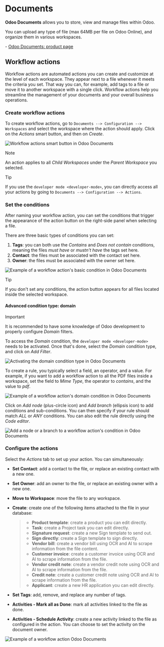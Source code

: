 # Documents

**Odoo Documents** allows you to store, view and manage files within
Odoo.

You can upload any type of file (max 64MB per file on Odoo Online), and
organize them in various workspaces.

<div class="seealso">

\- [Odoo Documents: product page](https://www.odoo.com/app/documents)

</div>

## Workflow actions

Workflow actions are automated actions you can create and customize at
the level of each workspace. They appear next to a file whenever it
meets the criteria you set. That way you can, for example, add tags to a
file or move it to another workspace with a single click. Workflow
actions help you streamline the management of your documents and your
overall business operations.

### Create workflow actions

To create workflow actions, go to `Documents --> Configuration -->
Workspaces` and select the workspace where the action should apply.
Click on the *Actions* smart button, and then on *Create*.

![Workflow actions smart button in Odoo
Documents](documents/access-workflow-actions.png)

<div class="note">

<div class="title">

Note

</div>

An action applies to all *Child Workspaces* under the *Parent Workspace*
you selected.

</div>

<div class="tip">

<div class="title">

Tip

</div>

If you use the `developer mode <developer-mode>`, you can directly
access all your actions by going to `Documents --> Configuration -->
Actions`.

</div>

### Set the conditions

After naming your workflow action, you can set the conditions that
trigger the appearance of the action button on the right-side panel when
selecting a file.

There are three basic types of conditions you can set:

1.  **Tags**: you can both use the *Contains* and *Does not contain*
    conditions, meaning the files *must have* or *mustn't have* the tags
    set here.
2.  **Contact**: the files must be associated with the contact set here.
3.  **Owner**: the files must be associated with the owner set here.

![Example of a workflow action's basic condition in Odoo
Documents](documents/basic-condition-example.png)

<div class="tip">

<div class="title">

Tip

</div>

If you don't set any conditions, the action button appears for all files
located inside the selected workspace.

</div>

#### Advanced condition type: domain

<div class="important">

<div class="title">

Important

</div>

It is recommended to have some knowledge of Odoo development to properly
configure *Domain* filters.

</div>

To access the *Domain* condition, the `developer mode <developer-mode>`
needs to be activated. Once that's done, select the *Domain* condition
type, and click on *Add Filter*.

![Activating the domain condition type in Odoo
Documents](documents/activate-domain-condition.png)

To create a rule, you typically select a field, an operator, and a
value. For example, if you want to add a workflow action to all the PDF
files inside a workspace, set the field to *Mime Type*, the operator to
*contains*, and the value to *pdf*.

![Example of a workflow action's domain condition in Odoo
Documents](documents/domain-condition-example.png)

Click on *Add node* (plus-circle icon) and *Add branch* (ellipsis icon)
to add conditions and sub-conditions. You can then specify if your rule
should match *ALL* or *ANY* conditions. You can also edit the rule
directly using the *Code editor*.

![Add a node or a branch to a workflow action's condition in Odoo
Documents](documents/use-domain-condition.png)

### Configure the actions

Select the *Actions* tab to set up your action. You can simultaneously:

  - **Set Contact**: add a contact to the file, or replace an existing
    contact with a new one.

  - **Set Owner**: add an owner to the file, or replace an existing
    owner with a new one.

  - **Move to Workspace**: move the file to any workspace.

  - **Create**: create one of the following items attached to the file
    in your database:
    
    >   - **Product template**: create a product you can edit directly.
    >   - **Task**: create a Project task you can edit directly.
    >   - **Signature request**: create a new Sign template to send out.
    >   - **Sign directly**: create a Sign template to sign directly.
    >   - **Vendor bill**: create a vendor bill using OCR and AI to
    >     scrape information from the file content.
    >   - **Customer invoice**: create a customer invoice using OCR and
    >     AI to scrape information from the file.
    >   - **Vendor credit note**: create a vendor credit note using OCR
    >     and AI to scrape information from the file.
    >   - **Credit note**: create a customer credit note using OCR and
    >     AI to scrape information from the file.
    >   - **Applicant**: create a new HR application you can edit
    >     directly.

  - **Set Tags**: add, remove, and replace any number of tags.

  - **Activities - Mark all as Done**: mark all activities linked to the
    file as done.

  - **Activities - Schedule Activity**: create a new activity linked to
    the file as configured in the action. You can choose to set the
    activity on the document owner.

![Example of a workflow action Odoo
Documents](documents/workflow-action-example.png)

